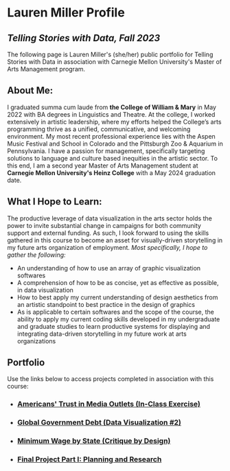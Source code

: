 # Lauren Miller Profile
## *Telling Stories with Data, Fall 2023*
The following page is Lauren Miller's (she/her) public portfolio for Telling Stories with Data in association with Carnegie Mellon University's Master of Arts Management program.

## About Me:
I graduated summa cum laude from **the College of William & Mary** in May 2022 with BA degrees in Linguistics and Theatre. At the college, I worked extensively in artistic leadership, where my efforts helped the College’s arts programming thrive as a unified, communicative, and welcoming environment. My most recent professional experience lies with the Aspen Music Festival and School in Colorado and the Pittsburgh Zoo & Aquarium in Pennsylvania. I have a passion for management, specifically targeting solutions to language and culture based inequities in the artistic sector. To this end, I am a second year Master of Arts Management student at **Carnegie Mellon University's Heinz College** with a May 2024 graduation date. 

## What I Hope to Learn:
The productive leverage of data visualization in the arts sector holds the power to invite substantial change in campaigns for both community support and external funding. As such, I look forward to using the skills gathered in this course to become an asset for visually-driven storytelling in my future arts organization of employment. 
_Most specifically, I hope to gather the following:_
* An understanding of how to use an array of graphic visualization softwares
* A comprehension of how to be as concise, yet as effective as possible, in data visualization
* How to best apply my current understanding of design aesthetics from an artistic standpoint to best practice in the design of graphics
* As is applicable to certain softwares and the scope of the course, the ability to apply my current coding skills developed in my undergraduate and graduate studies to learn productive systems for displaying and integrating data-driven storytelling in my future work at arts organizations

## Portfolio
Use the links below to access projects completed in association with this course:
* ### [Americans' Trust in Media Outlets (In-Class Exercise)](/NewsMediaTrust.md)
* ### [Global Government Debt (Data Visualization #2)](/DataViz2.md)
* ### [Minimum Wage by State (Critique by Design)](/CritiqueByDesign.md)
* ### [Final Project Part I: Planning and Research](/finalprojectp1.md)
